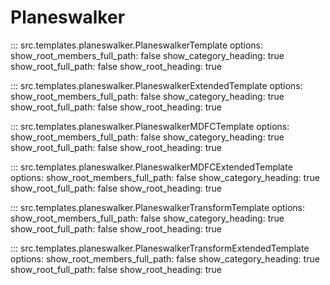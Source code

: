 # Planeswalker

::: src.templates.planeswalker.PlaneswalkerTemplate
    options:
        show_root_members_full_path: false
        show_category_heading: true
        show_root_full_path: false
        show_root_heading: true

::: src.templates.planeswalker.PlaneswalkerExtendedTemplate
    options:
        show_root_members_full_path: false
        show_category_heading: true
        show_root_full_path: false
        show_root_heading: true

::: src.templates.planeswalker.PlaneswalkerMDFCTemplate
    options:
        show_root_members_full_path: false
        show_category_heading: true
        show_root_full_path: false
        show_root_heading: true

::: src.templates.planeswalker.PlaneswalkerMDFCExtendedTemplate
    options:
        show_root_members_full_path: false
        show_category_heading: true
        show_root_full_path: false
        show_root_heading: true

::: src.templates.planeswalker.PlaneswalkerTransformTemplate
    options:
        show_root_members_full_path: false
        show_category_heading: true
        show_root_full_path: false
        show_root_heading: true

::: src.templates.planeswalker.PlaneswalkerTransformExtendedTemplate
    options:
        show_root_members_full_path: false
        show_category_heading: true
        show_root_full_path: false
        show_root_heading: true
